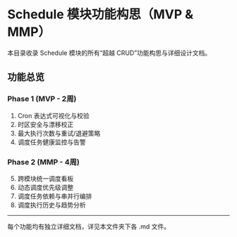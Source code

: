 # Schedule 模块功能构思（MVP & MMP）

本目录收录 Schedule 模块的所有“超越 CRUD”功能构思与详细设计文档。

## 功能总览

### Phase 1 (MVP - 2周)

1. Cron 表达式可视化与校验
2. 时区安全与漂移校正
3. 最大执行次数与重试/退避策略
4. 调度任务健康监控与告警

### Phase 2 (MMP - 4周)

5. 跨模块统一调度看板
6. 动态调度优先级调整
7. 调度任务依赖与串并行编排
8. 调度执行历史与趋势分析

---

每个功能均有独立详细文档，详见本文件夹下各 .md 文件。
